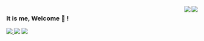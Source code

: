 <img  align=right src="https://github-readme-stats.vercel.app/api?username=brunolnetto&show_icons=true&include_all_commits=true&theme=transparent&show_owner=true">
<img  align=right src="https://github-readme-stats.vercel.app/api/top-langs/?username=brunolnetto&layout=compact">

### It is me, Welcome 👋 ! 

<a href="https://www.linkedin.com/in/brunolnetto/"><img src="https://img.shields.io/badge/LinkedIn-0077B5?style=for-the-badge&logo=linkedin&logoColor=white" /> </a> <a maito="brunolnetto@gmail.com"> <img src="https://img.shields.io/badge/Gmail-D14836?style=for-the-badge&logo=gmail&logoColor=white" /> </a> <a href="https://stackoverflow.com/users/4904472/bruno-peixoto"><img src="https://img.shields.io/badge/Stack_Overflow-FE7A16?style=for-the-badge&logo=stack-overflow&logoColor=white" /></a>





